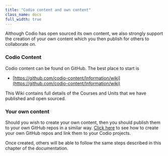 ```yaml
---
title: "Codio content and own content"
class_name: docs
full_width: true
---
```


Although Codio has open sourced its own content, we also strongly support the creation of your own content which you then publish for others to collaborate on.

### Codio Content
Codio content can be found on GitHub. The best place to start is 

- [https://github.com/codio-content/Information/wiki](https://github.com/codio-content/Information/wiki)

This Wiki contains full details of the Courses and Units that we have published and open sourced. 

### Your own content
Should you wish to create your own content, then you should publish them to your own GitHub repos in a similar way. [Click here](/docs/content/collaboration/create-repo) to see how to create your own GitHub repos and link them to your Codio projects.

Once created, others will be able to follow the same steps described in this chapter of the documentation.

